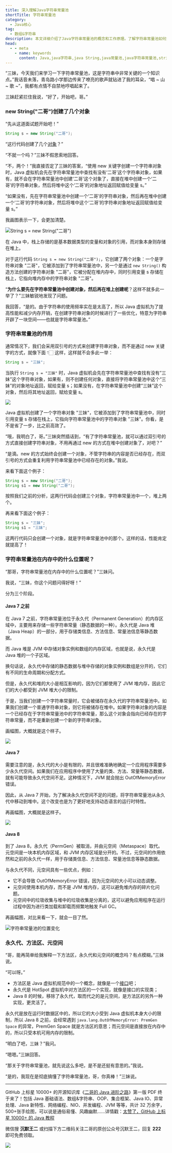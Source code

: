 ```yaml
---
title: 深入理解Java字符串常量池
shortTitle: 字符串常量池
category:
  - Java核心
tag:
  - 数组&字符串
description: 本文详细介绍了Java字符串常量池的概念和工作原理。了解字符串常量池如何提高程序性能和内存利用率，探讨其在Java开发中的实际应用。学习Java字符串常量池的特性，更深入地理解Java内存管理和优化策略。
head:
  - - meta
    - name: keywords
      content: Java,java字符串,java String,java常量池,java字符串常量池,string常量池,字符串常量池
---
```



“三妹，今天我们来学习一下字符串常量池，这是字符串中非常关键的一个知识点。”我话音未落，青岛路小学那边传来了嘹亮的歌声就钻进了我的耳朵，“唱 ~ 山 ~ 歌 ~”，我都有点情不自禁地哼唱起来了。

三妹赶紧拦住我说，“好了，开始吧，哥。”

### new String("二哥")创建了几个对象

“先从这道面试题开始吧！”

```java
String s = new String("二哥");
```

“这行代码创建了几个[对象](https://javabetter.cn/oo/object-class.html)？”

“不就一个吗？”三妹不假思索地回答。

“不，两个！”我直接否定了三妹的答案，“使用 new 关键字创建一个字符串对象时，Java 虚拟机会先在字符串常量池中查找有没有‘二哥’这个字符串对象，如果有，就不会在字符串常量池中创建‘二哥’这个对象了，直接在堆中创建一个‘二哥’的字符串对象，然后将堆中这个‘二哥’的对象地址返回赋值给变量 s。”

“如果没有，先在字符串常量池中创建一个‘二哥’的字符串对象，然后再在堆中创建一个‘二哥’的字符串对象，然后将堆中这个‘二哥’的字符串对象地址返回赋值给变量 s。”

我画图表示一下，会更加清楚。

![String s = new String("二哥")](http://cdn.tobebetterjavaer.com/tobebetterjavaer/images/string//constant-pool-6dee151e-3a13-4f85-b870-3c9d1797557a.png)

在 Java 中，栈上存储的是基本数据类型的变量和对象的引用，而对象本身则存储在堆上。

对于这行代码 `String s = new String("二哥");`，它创建了两个对象：一个是字符串对象 "二哥"，它被添加到了字符串常量池中，另一个是通过 `new String()` 构造方法创建的字符串对象 "二哥"，它被分配在堆内存中，同时引用变量 s 存储在栈上，它指向堆内存中的字符串对象 "二哥"。

“**为什么要先在字符串常量池中创建对象，然后再在堆上创建呢**？这样不就多此一举了？”三妹敏锐地发现了问题。

我回答，“是的。由于字符串的使用频率实在是太高了，所以 Java 虚拟机为了提高性能和减少内存开销，在创建字符串对象的时候进行了一些优化，特意为字符串开辟了一块空间——也就是字符串常量池。”

### 字符串常量池的作用

通常情况下，我们会采用双引号的方式来创建字符串对象，而不是通过 new 关键字的方式，就像下面 👇🏻 这样，这样就不会多此一举：

```java
String s = "三妹";
```

当执行 `String s = "三妹"` 时，Java 虚拟机会先在字符串常量池中查找有没有“三妹”这个字符串对象，如果有，则不创建任何对象，直接将字符串常量池中这个“三妹”的对象地址返回，赋给变量 s；如果没有，在字符串常量池中创建“三妹”这个对象，然后将其地址返回，赋给变量 s。

![](http://cdn.tobebetterjavaer.com/tobebetterjavaer/images/string//constant-pool-80ca8b18-2446-431e-98e3-b194e1c608e3.png)

Java 虚拟机创建了一个字符串对象 "三妹"，它被添加到了字符串常量池中，同时引用变量 s 存储在栈上，它指向字符串常量池中的字符串对象 "三妹"。你看，是不是省了一步，比之前高效了。

“哦，我明白了，哥。”三妹突然插话到，“有了字符串常量池，就可以通过双引号的方式直接创建字符串对象，不用再通过 new 的方式在堆中创建对象了，对吧？”

“是滴。new 的方式始终会创建一个对象，不管字符串的内容是否已经存在，而双引号的方式会重复利用字符串常量池中已经存在的对象。”我说。

来看下面这个例子：

```java
String s = new String("二哥");
String s1 = new String("二哥");
```

按照我们之前的分析，这两行代码会创建三个对象，字符串常量池中一个，堆上两个。

再来看下面这个例子：

```java
String s = "三妹";
String s1 = "三妹";
```

这两行代码只会创建一个对象，就是字符串常量池中的那个。这样的话，性能肯定就提高了！

### 字符串常量池在内存中的什么位置呢？

“那哥，字符串常量池在内存中的什么位置呢？”三妹问。

我说，“三妹，你这个问题问得好呀！”

分为三个阶段。

#### Java 7 之前

在 Java 7 之前，字符串常量池位于永久代（Permanent Generation）的内存区域中，主要用来存储一些字符串常量（静态数据的一种）。永久代是 Java 堆（Java Heap）的一部分，用于存储类信息、方法信息、常量池信息等静态数据。

而 Java 堆是 JVM 中存储对象实例和数组的内存区域，也就是说，永久代是 Java 堆的一个子区域。

换句话说，永久代中存储的静态数据与堆中存储的对象实例和数组是分开的，它们有不同的生命周期和分配方式。

但是，永久代和堆的大小是相互影响的，因为它们都使用了 JVM 堆内存，因此它们的大小都受到 JVM 堆大小的限制。

于是，当我们创建一个字符串常量时，它会被储存在永久代的字符串常量池中。如果我们创建一个普通字符串对象，则它将被储存在堆中。如果字符串对象的内容是一个已经存在于字符串常量池中的字符串常量，那么这个对象会指向已经存在的字符串常量，而不是重新创建一个新的字符串对象。

画幅图，大概就是这个样子。

![](http://cdn.tobebetterjavaer.com/tobebetterjavaer/images/string//constant-pool-ed6518ec-1d51-4718-ab8a-e1e2cda774bd.png)

#### Java 7

需要注意的是，永久代的大小是有限的，并且很难准确地确定一个应用程序需要多少永久代空间。如果我们在应用程序中使用了大量的类、方法、常量等静态数据，就有可能导致永久代空间不足。这种情况下，JVM 就会抛出 OutOfMemoryError 错误。

因此，从 Java 7 开始，为了解决永久代空间不足的问题，将字符串常量池从永久代中移动到堆中。这个改变也是为了更好地支持动态语言的运行时特性。

再画幅图，大概就是这样子。

![](http://cdn.tobebetterjavaer.com/tobebetterjavaer/images/string//constant-pool-f5231378-a442-421e-a470-8256da1715e8.png)

#### Java 8

到了 Java 8，永久代（PermGen）被取消，并由元空间（Metaspace）取代。元空间是一块本机内存区域，和 JVM 内存区域是分开的。不过，元空间的作用依然和之前的永久代一样，用于存储类信息、方法信息、常量池信息等静态数据。

与永久代不同，元空间具有一些优点，例如：

- 它不会导致 OutOfMemoryError 错误，因为元空间的大小可以动态调整。
- 元空间使用本机内存，而不是 JVM 堆内存，这可以避免堆内存的碎片化问题。
- 元空间中的垃圾收集与堆中的垃圾收集是分离的，这可以避免应用程序在运行过程中因为进行类加载和卸载而频繁地触发 Full GC。

再画幅图，对比来看一下，就会一目了然。

![字符串常量池的位置变化](https://cdn.tobebetterjavaer.com/stutymore/constant-pool-20240604095423.png)

### 永久代、方法区、元空间

“哥，能再简单给我解释一下方法区，永久代和元空间的概念吗？有点模糊。”三妹说。

“可以呀。”

- 方法区是 Java 虚拟机规范中的一个概念，就像是一个[接口](https://javabetter.cn/oo/interface.html)吧；
- 永久代是 HotSpot 虚拟机中对方法区的一个实现，就像是接口的实现类；
- Java 8 的时候，移除了永久代，取而代之的是元空间，是方法区的另外一种实现，更灵活了。

永久代是放在运行时数据区中的，所以它的大小受到 Java 虚拟机本身大小的限制，所以 Java 8 之前，会经常遇到 `java.lang.OutOfMemoryError: PremGen Space` 的异常，PremGen Space 就是方法区的意思；而元空间是直接放在内存中的，所以只受本机可用内存的限制。

“明白了吧，三妹？”我问。

“嗯嗯。”三妹回答。

“那关于字符串常量池，就先说这么多吧，是不是还挺有意思的。”我说。

“是的，我现在是彻底搞懂了字符串常量池，哥，你真棒！”三妹说。

---

GitHub 上标星 10000+ 的开源知识库《[二哥的 Java 进阶之路](https://github.com/itwanger/toBeBetterJavaer)》第一版 PDF 终于来了！包括 Java 基础语法、数组&字符串、OOP、集合框架、Java IO、异常处理、Java 新特性、网络编程、NIO、并发编程、JVM 等等，共计 32 万余字，500+张手绘图，可以说是通俗易懂、风趣幽默……详情戳：[太赞了，GitHub 上标星 10000+ 的 Java 教程](https://javabetter.cn/overview/)

微信搜 **沉默王二** 或扫描下方二维码关注二哥的原创公众号沉默王二，回复 **222** 即可免费领取。

![](https://cdn.tobebetterjavaer.com/tobebetterjavaer/images/gongzhonghao.png)
